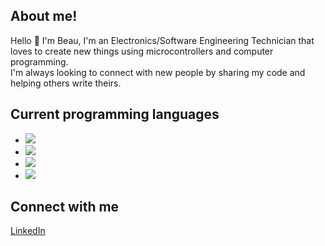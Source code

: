 ## About me!
Hello 👋 I'm Beau, I'm an Electronics/Software Engineering Technician that loves to create new things using microcontrollers and computer programming.   
I'm always looking to connect with new people by sharing my code and helping others write theirs.    

## Current programming languages
* ![](https://img.shields.io/badge/Arduino-Wire-blue)
* ![](https://img.shields.io/badge/Python-cPython_3.x-green)
* ![](https://img.shields.io/badge/CircuitPython-CircuitPython-blueviolet)
* ![](https://img.shields.io/badge/C++-C17+-red)

## Connect with me
[LinkedIn](https://www.linkedin.com/in/beau-c-55ab3a120/)

